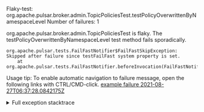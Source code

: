         
Flaky-test: org.apache.pulsar.broker.admin.TopicPoliciesTest.testPolicyOverwrittenByNamespaceLevel
Number of failures: 1

org.apache.pulsar.broker.admin.TopicPoliciesTest is flaky. The testPolicyOverwrittenByNamespaceLevel test method fails sporadically.

```
org.apache.pulsar.tests.FailFastNotifier$FailFastSkipException: Skipped after failure since testFailFast system property is set.
	at org.apache.pulsar.tests.FailFastNotifier.beforeInvocation(FailFastNotifier.java:88)

```

Usage tip: To enable automatic navigation to failure message, open the following links with CTRL/CMD-click.
[example failure 2021-08-27T06:37:28.0842175Z](https://github.com/apache/pulsar/runs/3440411059?check_suite_focus=true#step:9:1295)


<details>
<summary>Full exception stacktrace</summary>
<code><pre>
org.apache.pulsar.tests.FailFastNotifier$FailFastSkipException: Skipped after failure since testFailFast system property is set.
	at org.apache.pulsar.tests.FailFastNotifier.beforeInvocation(FailFastNotifier.java:88)

</pre></code>
</details>


